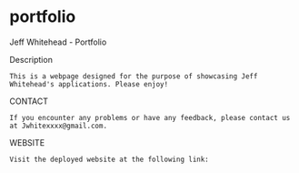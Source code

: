 # portfolio
Jeff Whitehead - Portfolio

Description

    This is a webpage designed for the purpose of showcasing Jeff Whitehead's applications. Please enjoy!

CONTACT

    If you encounter any problems or have any feedback, please contact us at Jwhitexxxx@gmail.com.

WEBSITE

    Visit the deployed website at the following link: 

    